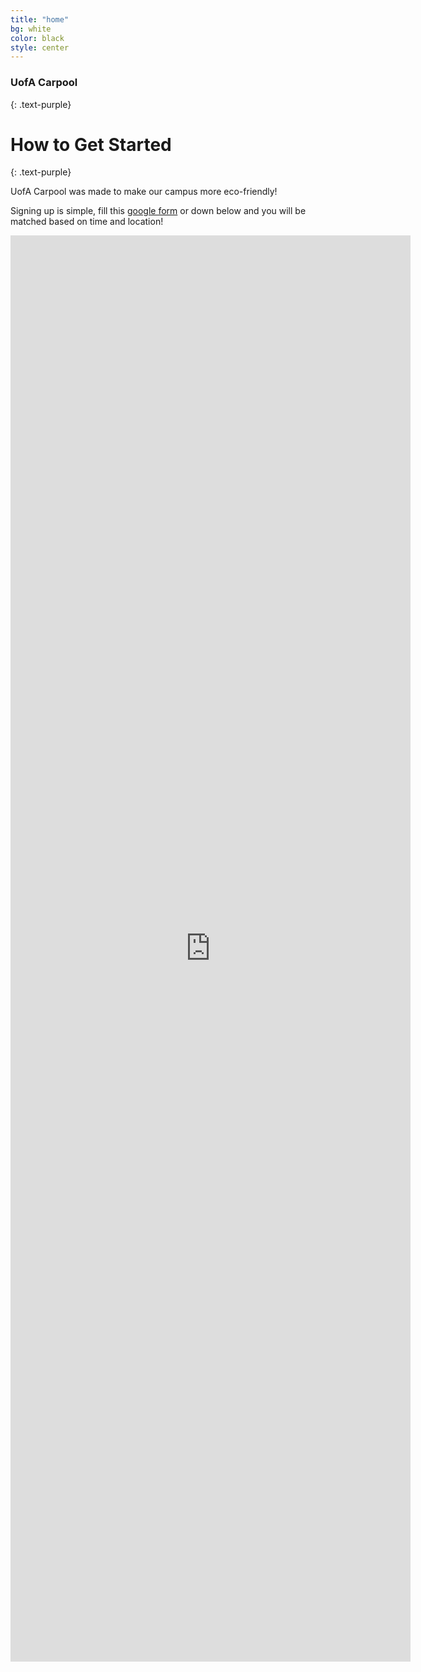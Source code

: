```yaml
---
title: "home"
bg: white
color: black
style: center
---
```


### **UofA Carpool**
{: .text-purple}

<span class="fa-stack subtlecircle" style="font-size:100px; background:rgba(255,166,0,0.1)">
  <i class="fa fa-circle fa-stack-2x text-white"></i>
  <i class="fa fa-bicycle fa-stack-1x text-orange"></i>
</span>

# How to Get Started
{: .text-purple}


UofA Carpool was made to make our campus more eco-friendly!

Signing up is simple, fill this [google form](https://forms.gle/56qjYjCgN5nAuGE39) or down below and you will be matched based on time and location!

<div class="icontain">
  <iframe src="https://docs.google.com/forms/d/e/1FAIpQLSfDMrrW5bT5JcJeK2rNX3a5l-87-y1RaeH7sMAgAvUcx0Ghvg/viewform?embedded=true" width="640" height="2282" frameborder="0" marginheight="0" marginwidth="0">Loading…</iframe>
</div>
